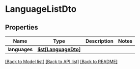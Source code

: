 # LanguageListDto

## Properties
Name | Type | Description | Notes
------------ | ------------- | ------------- | -------------
**languages** | [**list[LanguageDto]**](LanguageDto.md) |  | 

[[Back to Model list]](../README.md#documentation-for-models) [[Back to API list]](../README.md#documentation-for-api-endpoints) [[Back to README]](../README.md)

